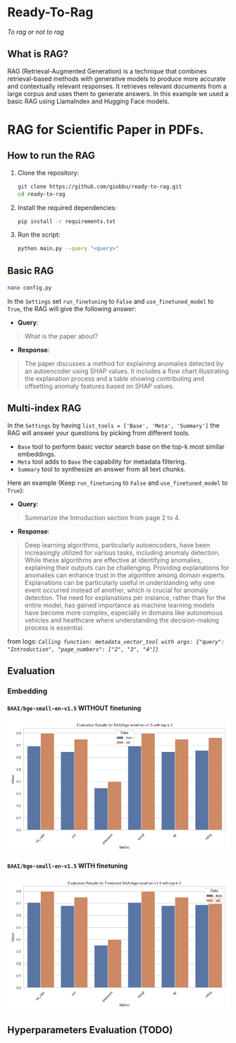# Ready-To-Rag
*To rag or not to rag*

## What is RAG?
RAG (Retrieval-Augmented Generation) is a technique that combines retrieval-based methods with generative models to produce more accurate and contextually relevant responses. It retrieves relevant documents from a large corpus and uses them to generate answers. In this example we used a basic RAG using LlamaIndex and Hugging Face models.

# RAG for Scientific Paper in PDFs. 

## How to run the RAG

1. Clone the repository:
    ```sh
    git clone https://github.com/giobbu/ready-to-rag.git
    cd ready-to-rag
    ```

2. Install the required dependencies:
    ```sh
    pip install -r requirements.txt
    ```

3. Run the script:
    ```sh
    python main.py --query "<query>"
    ```

## Basic RAG

```sh
nano config.py
```

In the `Settings` set `run_finetuning` to `False` and `use_finetuned_model` to `True`, the RAG will give the following answer:

- **Query**:
> What is the paper about?

- **Response**:
> The paper discusses a method for explaining anomalies detected by an autoencoder using SHAP values. It includes a flow chart illustrating the explanation process and a table showing contributing and offsetting anomaly features based on SHAP values.

## Multi-index RAG

In the `Settings` by having `list_tools = ['Base', 'Meta', 'Summary']` the RAG will answer your questions by picking from different tools. 
* `Base` tool to perform basic vector search base on the top-k most similar embeddings. 
* `Meta` tool adds to `Base` the capability for metadata filtering. 
* `Summary` tool to synthesize an answer from all text chunks.

Here an example (Keep `run_finetuning` to `False` and `use_finetuned_model` to `True`):

- **Query**:
> Summarize the Introduction section from page 2 to 4.

- **Response**:
> Deep learning algorithms, particularly autoencoders, have been increasingly utilized for various tasks, including anomaly detection. While these algorithms are effective at identifying anomalies, explaining their outputs can be challenging. Providing explanations for anomalies can enhance trust in the algorithm among domain experts. Explanations can be particularly useful in understanding why one event occurred instead of another, which is crucial for anomaly detection. The need for explanations per instance, rather than for the entire model, has gained importance as machine learning models have become more complex, especially in domains like autonomous vehicles and healthcare where understanding the decision-making process is essential.

from logs: *`Calling function: metadata_vector_tool with args: {"query": "Introduction", "page_numbers": ["2", "3", "4"]}`*

## Evaluation

### Embedding

#### `BAAI/bge-small-en-v1.5` WITHOUT finetuning
<img src="imgs/baseline_eval_results.png" style="vertical-align: middle;">

#### `BAAI/bge-small-en-v1.5` WITH finetuning
<img src="imgs/finetuned_eval_results.png" style="vertical-align: middle;">

## Hyperparameters Evaluation (TODO)

